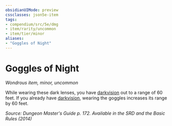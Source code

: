 ```yaml
---
obsidianUIMode: preview
cssclasses: json5e-item
tags:
- compendium/src/5e/dmg
- item/rarity/uncommon
- item/tier/minor
aliases: 
- "Goggles of Night"
---
```

# Goggles of Night
*Wondrous item, minor, uncommon*  


While wearing these dark lenses, you have [darkvision](Mechanics/Rules/senses.md#Darkvision) out to a range of 60 feet. If you already have [darkvision](Mechanics/Rules/senses.md#Darkvision), wearing the goggles increases its range by 60 feet.

*Source: Dungeon Master's Guide p. 172. Available in the <span title='Systems Reference Document (5.1)'>SRD</span> and the Basic Rules (2014)*